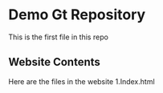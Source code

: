 # Demo Gt Repository

This is the first file in this repo

## Website Contents
Here are the files in the website
1.Index.html